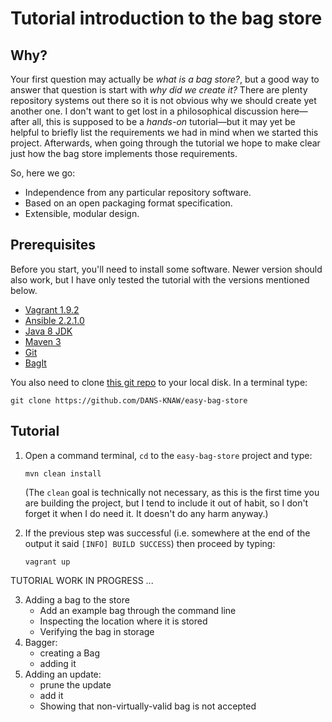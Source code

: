 Tutorial introduction to the bag store
======================================

Why?
----
Your first question may actually be *what is a bag store?*, but a good way to answer 
that question is start with *why did we create it?* There are plenty repository systems
out there so it is not obvious why we should create yet another one. I don't want to get
lost in a philosophical discussion here&mdash;after all, this is supposed to be a *hands-on* 
tutorial&mdash;but it may yet be helpful to briefly list the requirements we had in mind
when we started this project. Afterwards, when going through the tutorial we hope to make 
clear just how the bag store implements those requirements.

So, here we go:

* Independence from any particular repository software.
* Based on an open packaging format specification.
* Extensible, modular design.

Prerequisites
-------------
Before you start, you'll need to install some software. Newer version should also work, but
I have only tested the tutorial with the versions mentioned below.

* [Vagrant 1.9.2](https://releases.hashicorp.com/vagrant/1.9.2/)
* [Ansible 2.2.1.0](http://docs.ansible.com/ansible/intro_installation.html)
* [Java 8 JDK](http://www.oracle.com/technetwork/java/javase/downloads/jdk8-downloads-2133151.html)
* [Maven 3](https://maven.apache.org/download.cgi)
* [Git](https://git-scm.com/downloads)
* [BagIt](https://github.com/LibraryOfCongress/bagit-java/releases/tag/v4.12.3)

You also need to clone [this git repo](https://github.com/DANS-KNAW/easy-bag-store) to your
local disk. In a terminal type:

    git clone https://github.com/DANS-KNAW/easy-bag-store

Tutorial
--------

1. Open a command terminal, `cd` to the `easy-bag-store` project and type:
   
       mvn clean install
       
   (The `clean` goal is technically not necessary, as this is the first time you are building the project, but
   I tend to include it out of habit, so I don't forget it when I do need it. It doesn't do any harm anyway.)
2. If the previous step was successful (i.e. somewhere at the end of the output it said `[INFO] BUILD SUCCESS`)
   then proceed by typing:
        
       vagrant up
       

TUTORIAL WORK IN PROGRESS ...


3. Adding a bag to the store
    - Add an example bag through the command line
    - Inspecting the location where it is stored
    - Verifying the bag in storage
4. Bagger: 
    - creating a Bag
    - adding it
5. Adding an update:
    - prune the update
    - add it
    - Showing that non-virtually-valid bag is not accepted

